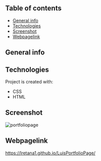 ## Table of contents
* [General info](#general-info)
* [Technologies](#technologies)
* [Screenshot](#screenshot)
* [Webpagelink](#Webpagelink)

## General info


	
## Technologies
Project is created with:
* CSS
* HTML

## Screenshot
![portfoliopage](../images/pw-gen-proj.png?raw=true )

## Webpagelink
https://lretana1.github.io/LuisPortfolioPage/
